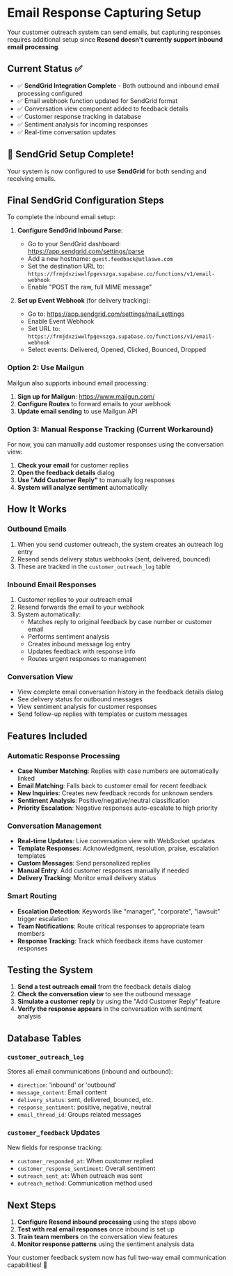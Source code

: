 # Email Response Capturing Setup

Your customer outreach system can send emails, but capturing responses requires additional setup since **Resend doesn't currently support inbound email processing**.

## Current Status ✅
- ✅ **SendGrid Integration Complete** - Both outbound and inbound email processing configured
- ✅ Email webhook function updated for SendGrid format
- ✅ Conversation view component added to feedback details  
- ✅ Customer response tracking in database
- ✅ Sentiment analysis for incoming responses
- ✅ Real-time conversation updates

## 🎉 SendGrid Setup Complete!

Your system is now configured to use **SendGrid** for both sending and receiving emails.

## Final SendGrid Configuration Steps

To complete the inbound email setup:

1. **Configure SendGrid Inbound Parse**:
   - Go to your SendGrid dashboard: https://app.sendgrid.com/settings/parse
   - Add a new hostname: `guest.feedback@atlaswe.com` 
   - Set the destination URL to: `https://frmjdxziwwlfpgevszga.supabase.co/functions/v1/email-webhook`
   - Enable "POST the raw, full MIME message"

2. **Set up Event Webhook** (for delivery tracking):
   - Go to: https://app.sendgrid.com/settings/mail_settings
   - Enable Event Webhook
   - Set URL to: `https://frmjdxziwwlfpgevszga.supabase.co/functions/v1/email-webhook`
   - Select events: Delivered, Opened, Clicked, Bounced, Dropped

### Option 2: Use Mailgun
Mailgun also supports inbound email processing:

1. **Sign up for Mailgun**: https://www.mailgun.com/
2. **Configure Routes** to forward emails to your webhook
3. **Update email sending** to use Mailgun API

### Option 3: Manual Response Tracking (Current Workaround)
For now, you can manually add customer responses using the conversation view:

1. **Check your email** for customer replies
2. **Open the feedback details** dialog
3. **Use "Add Customer Reply"** to manually log responses
4. **System will analyze sentiment** automatically

## How It Works

### Outbound Emails
1. When you send customer outreach, the system creates an outreach log entry
2. Resend sends delivery status webhooks (sent, delivered, bounced)
3. These are tracked in the `customer_outreach_log` table

### Inbound Email Responses
1. Customer replies to your outreach email
2. Resend forwards the email to your webhook
3. System automatically:
   - Matches reply to original feedback by case number or customer email
   - Performs sentiment analysis
   - Creates inbound message log entry
   - Updates feedback with response info
   - Routes urgent responses to management

### Conversation View
- View complete email conversation history in the feedback details dialog
- See delivery status for outbound messages
- View sentiment analysis for customer responses
- Send follow-up replies with templates or custom messages

## Features Included

### Automatic Response Processing
- **Case Number Matching**: Replies with case numbers are automatically linked
- **Email Matching**: Falls back to customer email for recent feedback
- **New Inquiries**: Creates new feedback records for unknown senders
- **Sentiment Analysis**: Positive/negative/neutral classification
- **Priority Escalation**: Negative responses auto-escalate to high priority

### Conversation Management
- **Real-time Updates**: Live conversation view with WebSocket updates
- **Template Responses**: Acknowledgment, resolution, praise, escalation templates
- **Custom Messages**: Send personalized replies
- **Manual Entry**: Add customer responses manually if needed
- **Delivery Tracking**: Monitor email delivery status

### Smart Routing
- **Escalation Detection**: Keywords like "manager", "corporate", "lawsuit" trigger escalation
- **Team Notifications**: Route critical responses to appropriate team members
- **Response Tracking**: Track which feedback items have customer responses

## Testing the System

1. **Send a test outreach email** from the feedback details dialog
2. **Check the conversation view** to see the outbound message
3. **Simulate a customer reply** by using the "Add Customer Reply" feature
4. **Verify the response appears** in the conversation with sentiment analysis

## Database Tables

### `customer_outreach_log`
Stores all email communications (inbound and outbound):
- `direction`: 'inbound' or 'outbound'
- `message_content`: Email content
- `delivery_status`: sent, delivered, bounced, etc.
- `response_sentiment`: positive, negative, neutral
- `email_thread_id`: Groups related messages

### `customer_feedback` Updates
New fields for response tracking:
- `customer_responded_at`: When customer replied
- `customer_response_sentiment`: Overall sentiment
- `outreach_sent_at`: When outreach was sent
- `outreach_method`: Communication method used

## Next Steps

1. **Configure Resend inbound processing** using the steps above
2. **Test with real email responses** once inbound is set up
3. **Train team members** on the conversation view features
4. **Monitor response patterns** using the sentiment analysis data

Your customer feedback system now has full two-way email communication capabilities! 🎉